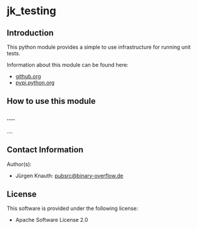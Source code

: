 ﻿jk_testing
==========

Introduction
------------

This python module provides a simple to use infrastructure for running unit tests.

Information about this module can be found here:

* [github.org](https://github.com/jkpubsrc/python-module-jk-testing)
* [pypi.python.org](https://pypi.python.org/pypi/jk_testing)

How to use this module
----------------------

### ....

....

Contact Information
-------------------

Author(s):

* Jürgen Knauth: pubsrc@binary-overflow.de

License
-------

This software is provided under the following license:

* Apache Software License 2.0



